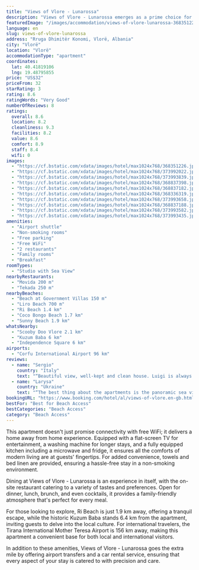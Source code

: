 ```yaml
---
title: "Views of Vlore - Lunarossa"
description: "Views of Vlore - Lunarossa emerges as a prime choice for travelers seeking a blend of comfort and convenience in Vlorë."
featuredImage: "/images/accommodation/views-of-vlore-lunarossa-368351226.jpg"
language: en
slug: views-of-vlore-lunarossa
address: "Rruga Dhimitër Konomi, Vlorë, Albania"
city: "Vlorë"
location: "Vlorë"
accommodationType: "apartment"
coordinates:
  lat: 40.41819106
  lng: 19.48795855
price: "US$32"
priceFrom: 32
starRating: 3
rating: 8.6
ratingWords: "Very Good"
numberOfReviews: 8
ratings:
  overall: 8.6
  location: 8.2
  cleanliness: 9.3
  facilities: 8.2
  value: 8.6
  comfort: 8.9
  staff: 8.4
  wifi: 0
images:
  - "https://cf.bstatic.com/xdata/images/hotel/max1024x768/368351226.jpg?k=f7d8b1f96be7a36b3cbe4416623b6fe3cb9c408cb0fb8dc9227c5aca57223c96&o=&hp=1"
  - "https://cf.bstatic.com/xdata/images/hotel/max1024x768/373992022.jpg?k=2e36ec42b2d29c125a748780c2d279ec2004ff565eb4ef2d5bbd15ef45cec274&o=&hp=1"
  - "https://cf.bstatic.com/xdata/images/hotel/max1024x768/373993839.jpg?k=18ff05ed33f2533f32b2fa2d25b4bc74be6eb58f9f615485065f6a30e77bfe81&o=&hp=1"
  - "https://cf.bstatic.com/xdata/images/hotel/max1024x768/368837398.jpg?k=dc24b6b0c48f6717dc0ed8d138a7ca29b8e22621bdf0fb5193af078a334a84e7&o=&hp=1"
  - "https://cf.bstatic.com/xdata/images/hotel/max1024x768/368837182.jpg?k=b09db94f380d0831b0bb3f8ab1256c7223e06ceed7e85b751fc5385660393077&o=&hp=1"
  - "https://cf.bstatic.com/xdata/images/hotel/max1024x768/368336319.jpg?k=7a0de83c2693f5e2b7e8c76053036b3b6b2e68dd9782b9387570858af5ea8782&o=&hp=1"
  - "https://cf.bstatic.com/xdata/images/hotel/max1024x768/373993658.jpg?k=274292195b0e17d29e60c6a23bfa7af9d42ae3bf52519bf02fc8eec39dc3dba9&o=&hp=1"
  - "https://cf.bstatic.com/xdata/images/hotel/max1024x768/368837188.jpg?k=1143ad5183c392760ef7e5166c014752aacea7887b81849c2972f3a5cfc620e7&o=&hp=1"
  - "https://cf.bstatic.com/xdata/images/hotel/max1024x768/373993582.jpg?k=2eb9326686d0ba6fb38b71fede243f65a9cc33cb13864bbde1b56b2c60a964df&o=&hp=1"
  - "https://cf.bstatic.com/xdata/images/hotel/max1024x768/373993435.jpg?k=0798c731daada3e03d82e45cceaa1c54d9d0d8846da32dd82c2750adac1be5d5&o=&hp=1"
amenities:
  - "Airport shuttle"
  - "Non-smoking rooms"
  - "Free parking"
  - "Free WiFi"
  - "2 restaurants"
  - "Family rooms"
  - "Breakfast"
roomTypes:
  - "Studio with Sea View"
nearbyRestaurants:
  - "Movida 200 m"
  - "Tekada 250 m"
nearbyBeaches:
  - "Beach at Government Villas 150 m"
  - "Liro Beach 700 m"
  - "Ri Beach 1.4 km"
  - "Coco Bongo Beach 1.7 km"
  - "Sunny Beach 1.9 km"
whatsNearby:
  - "Scooby Doo Vlore 2.1 km"
  - "Kuzum Baba 6 km"
  - "Independence Square 6 km"
airports:
  - "Corfu International Airport 96 km"
reviews:
  - name: "Sergio"
    country: "Italy"
    text: "“Beautiful view, well-kept and clean house. Luigi is always available for anything.”"
  - name: "Larysa"
    country: "Ukraine"
    text: "“The best thing about the apartments is the panoramic sea view. The apartment is located away from the noisy center, if you have a car, it's not a problem. Pebble beach is 6-8 minutes away on foot. There are also several restaurants and small...”"
bookingURL: "https://www.booking.com/hotel/al/views-of-vlore.en-gb.html?aid=8035640"
bestFor: "Best for Beach Access"
bestCategories: "Beach Access"
category: "Beach Access"
---
```


This apartment doesn't just promise connectivity with free WiFi; it delivers a home away from home experience. Equipped with a flat-screen TV for entertainment, a washing machine for longer stays, and a fully equipped kitchen including a microwave and fridge, it ensures all the comforts of modern living are at guests' fingertips. For added convenience, towels and bed linen are provided, ensuring a hassle-free stay in a non-smoking environment.

Dining at Views of Vlore - Lunarossa is an experience in itself, with the on-site restaurant catering to a variety of tastes and preferences. Open for dinner, lunch, brunch, and even cocktails, it provides a family-friendly atmosphere that's perfect for every meal.

For those looking to explore, Ri Beach is just 1.9 km away, offering a tranquil escape, while the historic Kuzum Baba stands 6.4 km from the apartment, inviting guests to delve into the local culture. For international travelers, the Tirana International Mother Teresa Airport is 156 km away, making this apartment a convenient base for both local and international visitors.

In addition to these amenities, Views of Vlore - Lunarossa goes the extra mile by offering airport transfers and a car rental service, ensuring that every aspect of your stay is catered to with precision and care.